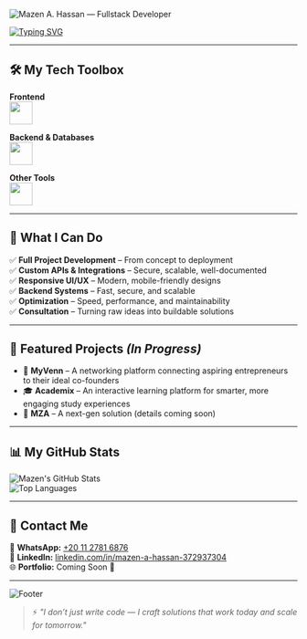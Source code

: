 
![Mazen A. Hassan — Fullstack Developer](https://capsule-render.vercel.app/api?type=waving&color=0:4facfe,100:00f2fe&height=200&section=header&text=Mazen%20Hassan%20—%20Fullstack%20Developer&fontSize=35&fontColor=ffffff&animation=fadeIn&fontAlignY=35)


[![Typing SVG](https://readme-typing-svg.herokuapp.com?size=24&duration=3000&color=00F2FE&width=700&lines=💻+Fullstack+Developer;🚀+Turning+ideas+into+scalable+solutions;⚡+3.5%2B+Years+of+Building+Web+and+Mobile+Apps)](https://git.io/typing-svg)

---

## 🛠 My Tech Toolbox

**Frontend**  
<img src="https://skillicons.dev/icons?i=html,css,js,react,next,bootstrap,tailwind,figma" height="40" />  

**Backend & Databases**  
<img src="https://skillicons.dev/icons?i=nodejs,express,mongodb,jwt" height="40" />  

**Other Tools**  
<img src="https://skillicons.dev/icons?i=git,github,vscode,postman,vercel" height="40" />

---

## 🚀 What I Can Do
✅ **Full Project Development** – From concept to deployment  
✅ **Custom APIs & Integrations** – Secure, scalable, well-documented  
✅ **Responsive UI/UX** – Modern, mobile-friendly designs  
✅ **Backend Systems** – Fast, secure, and scalable  
✅ **Optimization** – Speed, performance, and maintainability  
✅ **Consultation** – Turning raw ideas into buildable solutions

---

## 📌 Featured Projects *(In Progress)*  
- 🧩 **MyVenn** – A networking platform connecting aspiring entrepreneurs to their ideal co-founders  
- 🎓 **Academix** – An interactive learning platform for smarter, more engaging study experiences  
- 🚀 **MZA** – A next-gen solution (details coming soon)  

---

## 📊 My GitHub Stats
![Mazen's GitHub Stats](https://github-readme-stats.vercel.app/api?username=mazenaliii&show_icons=true&theme=radical)  
![Top Languages](https://github-readme-stats.vercel.app/api/top-langs/?username=mazenaliii&layout=compact&theme=radical)

---

## 📲 Contact Me
📱 **WhatsApp:** [+20 11 2781 6876](https://wa.me/201127816876)  
💼 **LinkedIn:** [linkedin.com/in/mazen-a-hassan-372937304](https://www.linkedin.com/in/mazen-a-hassan-372937304/)  
🌐 **Portfolio:** Coming Soon 🚧  

---

![Footer](https://capsule-render.vercel.app/api?type=waving&color=0:4facfe,100:00f2fe&height=120&section=footer&animation=twinkling)

> ⚡ *"I don’t just write code — I craft solutions that work today and scale for tomorrow."*
